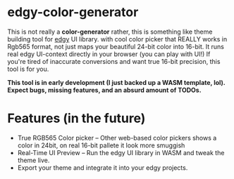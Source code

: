 # edgy-color-generator

This is not really a **color-generator** rather, this is something like theme building tool for [edgy](https://github.com/LaineZ/edgy) UI library. with cool color picker that REALLY works in Rgb565 format, not just maps your beautiful 24-bit color into 16-bit. It runs real edgy UI-context directly in your browser (you can play with UI!)
If you're tired of inaccurate conversions and want true 16-bit precision, this tool is for you.

**This tool is in early development (I just backed up a WASM template, lol).
Expect bugs, missing features, and an absurd amount of TODOs.**

# Features (in the future)

* True RGB565 Color picker – Other web-based color pickers shows a color in 24bit, on real 16-bit pallete it look more smuggish
* Real-Time UI Preview – Run the edgy UI library in WASM and tweak the theme live.
* Export your theme and integrate it into your edgy projects.